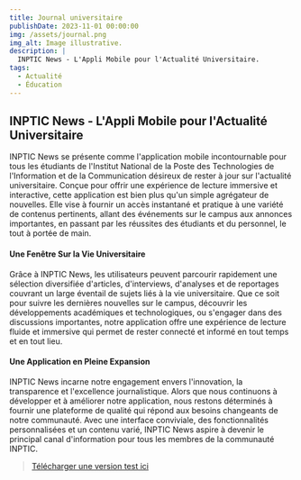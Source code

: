 ```yaml
---
title: Journal universitaire
publishDate: 2023-11-01 00:00:00
img: /assets/journal.png
img_alt: Image illustrative.
description: |
  INPTIC News - L'Appli Mobile pour l'Actualité Universitaire.
tags:
  - Actualité
  - Éducation
---
```


## INPTIC News - L'Appli Mobile pour l'Actualité Universitaire

INPTIC News se présente comme l'application mobile incontournable pour tous les étudiants de l'Institut National de la Poste des Technologies de l'Information et de la Communication désireux de rester à jour sur l'actualité universitaire. Conçue pour offrir une expérience de lecture immersive et interactive, cette application est bien plus qu'un simple agrégateur de nouvelles. Elle vise à fournir un accès instantané et pratique à une variété de contenus pertinents, allant des événements sur le campus aux annonces importantes, en passant par les réussites des étudiants et du personnel, le tout à portée de main.

#### Une Fenêtre Sur la Vie Universitaire

Grâce à INPTIC News, les utilisateurs peuvent parcourir rapidement une sélection diversifiée d'articles, d'interviews, d'analyses et de reportages couvrant un large éventail de sujets liés à la vie universitaire. Que ce soit pour suivre les dernières nouvelles sur le campus, découvrir les développements académiques et technologiques, ou s'engager dans des discussions importantes, notre application offre une expérience de lecture fluide et immersive qui permet de rester connecté et informé en tout temps et en tout lieu.

#### Une Application en Pleine Expansion

INPTIC News incarne notre engagement envers l'innovation, la transparence et l'excellence journalistique. Alors que nous continuons à développer et à améliorer notre application, nous restons déterminés à fournir une plateforme de qualité qui répond aux besoins changeants de notre communauté. Avec une interface conviviale, des fonctionnalités personnalisées et un contenu varié, INPTIC News aspire à devenir le principal canal d'information pour tous les membres de la communauté INPTIC.

><a href="https://drive.usercontent.google.com/download?id=1s-B0u8OyhceePhgA89Ytckf-riIUYEvE&export=download&authuser=0&confirm=t&uuid=2796e69d-e1bd-4adb-b594-a565f0afcae2&at=APZUnTWgyvmmZD_q_4kfLanirg4Y:1710113275428" target="_blank">Télécharger une version test ici</a>